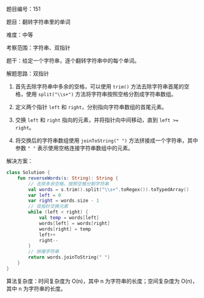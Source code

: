 题目编号：151

题目：翻转字符串里的单词

难度：中等

考察范围：字符串、双指针

题干：给定一个字符串，逐个翻转字符串中的每个单词。

解题思路：双指针

1. 首先去除字符串中多余的空格，可以使用 `trim()` 方法去除字符串首尾的空格，使用 `split("\\s+")` 方法将字符串按照空格分割成字符串数组。

2. 定义两个指针 `left` 和 `right`，分别指向字符串数组的首尾元素。

3. 交换 `left` 和 `right` 指向的元素，并将指针向中间移动，直到 `left >= right`。

4. 将交换后的字符串数组使用 `joinToString(" ")` 方法拼接成一个字符串，其中参数 `" "` 表示使用空格连接字符串数组中的元素。

解决方案：

```kotlin
class Solution {
    fun reverseWords(s: String): String {
        // 去除多余空格，按照空格分割字符串
        val words = s.trim().split("\\s+".toRegex()).toTypedArray()
        var left = 0
        var right = words.size - 1
        // 双指针交换元素
        while (left < right) {
            val temp = words[left]
            words[left] = words[right]
            words[right] = temp
            left++
            right--
        }
        // 拼接字符串
        return words.joinToString(" ")
    }
}
```

算法复杂度：时间复杂度为 O(n)，其中 n 为字符串的长度；空间复杂度为 O(n)，其中 n 为字符串的长度。